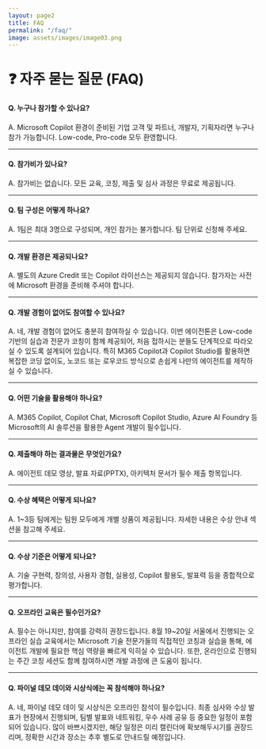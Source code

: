 ```yaml
---
layout: page2
title: FAQ
permalink: "/faq/"
image: assets/images/image03.png
---
```


# ❓ 자주 묻는 질문 (FAQ)

#### Q. 누구나 참가할 수 있나요?

A. Microsoft Copilot 환경이 준비된 기업 고객 및 파트너, 개발자, 기획자라면 누구나 참가 가능합니다. Low-code, Pro-code 모두 환영합니다.

---

#### Q. 참가비가 있나요?

A. 참가비는 없습니다. 모든 교육, 코칭, 제출 및 심사 과정은 무료로 제공됩니다.

--- 

#### Q. 팀 구성은 어떻게 하나요?

A. 1팀은 최대 3명으로 구성되며, 개인 참가는 불가합니다. 팀 단위로 신청해 주세요.

---

#### Q. 개발 환경은 제공되나요?

A. 별도의 Azure Credit 또는 Copilot 라이선스는 제공되지 않습니다. 참가자는 사전에 Microsoft 환경을 준비해 주셔야 합니다.

---

#### Q. 개발 경험이 없어도 참여할 수 있나요?

A. 네, 개발 경험이 없어도 충분히 참여하실 수 있습니다. 이번 에이전톤은 Low-code 기반의 실습과 전문가 코칭이 함께 제공되어, 처음 접하시는 분들도 단계적으로 따라오실 수 있도록 설계되어 있습니다. 특히 M365 Copilot과 Copilot Studio를 활용하면 복잡한 코딩 없이도, 노코드 또는 로우코드 방식으로 손쉽게 나만의 에이전트를 제작하실 수 있습니다.

---

#### Q. 어떤 기술을 활용해야 하나요?

A. M365 Copilot, Copilot Chat, Microsoft Copilot Studio, Azure AI Foundry 등 Microsoft의 AI 솔루션을 활용한 Agent 개발이 필수입니다.

---

#### Q. 제출해야 하는 결과물은 무엇인가요?

A. 에이전트 데모 영상, 발표 자료(PPTX), 아키텍처 문서가 필수 제출 항목입니다.

---

#### Q. 수상 혜택은 어떻게 되나요?

A. 1~3등 팀에게는 팀원 모두에게 개별 상품이 제공됩니다. 자세한 내용은 수상 안내 섹션을 참고해 주세요.

---

#### Q. 수상 기준은 어떻게 되나요?

A. 기술 구현력, 창의성, 사용자 경험, 실용성, Copilot 활용도, 발표력 등을 종합적으로 평가합니다.

---

#### Q. 오프라인 교육은 필수인가요?

A. 필수는 아니지만, 참여를 강력히 권장드립니다. 8월 19~20일 서울에서 진행되는 오프라인 실습 교육에서는 Microsoft 기술 전문가들의 직접적인 코칭과 실습을 통해, 에이전트 개발에 필요한 핵심 역량을 빠르게 익히실 수 있습니다. 또한, 온라인으로 진행되는 주간 코칭 세션도 함께 참여하시면 개발 과정에 큰 도움이 됩니다.

---

#### Q. 파이널 데모 데이와 시상식에는 꼭 참석해야 하나요?

A. 네, 파이널 데모 데이 및 시상식은 오프라인 참석이 필수입니다. 최종 심사와 수상 발표가 현장에서 진행되며, 팀별 발표와 네트워킹, 우수 사례 공유 등 중요한 일정이 포함되어 있습니다. 많이 바쁘시겠지만, 해당 일정은 미리 캘린더에 확보해두시기를 권장드리며, 정확한 시간과 장소는 추후 별도로 안내드릴 예정입니다.

